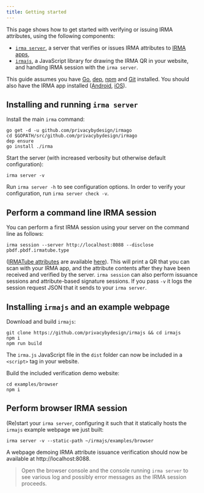 ```yaml
---
title: Getting started
---
```


This page shows how to get started with verifying or issuing IRMA attributes, using the following components:

 * [`irma server`](irma-server), a server that verifies or issues IRMA attributes to [IRMA apps](https://github.com/privacybydesign/irma_mobile),
 * [`irmajs`](irmajs), a JavaScript library for drawing the IRMA QR in your website, and handling IRMA session with the `irma server`.

This guide assumes you have [Go](https://golang.org/doc/install), [dep](https://golang.github.io/dep/docs/installation.html), [npm](https://docs.npmjs.com/cli/npm) and [Git](https://git-scm.com/) installed. You should also have the IRMA app installed ([Android](https://play.google.com/store/apps/details?id=org.irmacard.cardemu), [iOS](https://itunes.apple.com/nl/app/irma-authentication/id1294092994)).


## Installing and running `irma server`
Install the main `irma` command:
```shell
go get -d -u github.com/privacybydesign/irmago
cd $GOPATH/src/github.com/privacybydesign/irmago
dep ensure
go install ./irma
```

Start the server (with increased verbosity but otherwise default configuration):
```shell
irma server -v
```
Run `irma server -h` to see configuration options. In order to verify your configuration, run `irma server check -v`.

## Perform a command line IRMA session
You can perform a first IRMA session using your server on the command line as follows:
```shell
irma session --server http://localhost:8088 --disclose pbdf.pbdf.irmatube.type
```
([IRMATube attributes](https://privacybydesign.foundation/attribute-index/en/pbdf.pbdf.irmatube.html) are available [here](https://privacybydesign.foundation/demo/irmaTube/)). This will print a QR that you can scan with your IRMA app, and the attribute contents after they have been received and verified by the server. `irma session` can also perform issuance sessions and attribute-based signature sessions. If you pass  `-v` it logs the session request JSON that it sends to your `irma server`.


## Installing `irmajs` and an example webpage
Download and build `irmajs`:
```shell
git clone https://github.com/privacybydesign/irmajs && cd irmajs
npm i
npm run build
```

The `irma.js` JavaScript file in the `dist` folder can now be included in a `<script>` tag in your website.

Build the included verification demo website:
```shell
cd examples/browser
npm i
```


## Perform browser IRMA session

(Re)start your `irma server`, configuring it such that it statically hosts the `irmajs` example webpage we just built:
```shell
irma server -v --static-path ~/irmajs/examples/browser
```
A webpage demoing IRMA attribute issuance verification should now be available at http://localhost:8088.

> Open the browser console and the console running `irma server` to see various log and possibly error messages as the IRMA session proceeds.